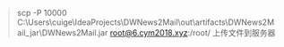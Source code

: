 >scp -P 10000 C:\Users\cuige\IdeaProjects\DWNews2Mail\out\artifacts\DWNews2Mail_jar\DWNews2Mail.jar root@6.cym2018.xyz:/root/ 上传文件到服务器
